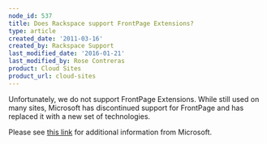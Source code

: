 ```yaml
---
node_id: 537
title: Does Rackspace support FrontPage Extensions?
type: article
created_date: '2011-03-16'
created_by: Rackspace Support
last_modified_date: '2016-01-21'
last_modified_by: Rose Contreras
product: Cloud Sites
product_url: cloud-sites
---
```


Unfortunately, we do not support FrontPage Extensions. While still used
on many sites, Microsoft has discontinued support for FrontPage and has
replaced it with a new set of technologies.

Please see [this
link](http://office.microsoft.com/en-us/frontpage/default.aspx "http://office.microsoft.com/en-us/frontpage/default.aspx")
for additional information from Microsoft.

